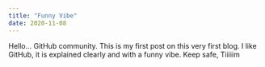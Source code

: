 ```yaml
---
title: "Funny Vibe"
date: 2020-11-08
---
```

Hello... GitHub community.
This is my first post on this very first blog.
I like GitHub, it is explained clearly and with a funny vibe.
Keep safe,
Tiiiiim
